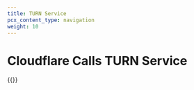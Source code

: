 ```yaml
---
title: TURN Service
pcx_content_type: navigation
weight: 10
---
```


# Cloudflare Calls TURN Service

{{<directory-listing>}}